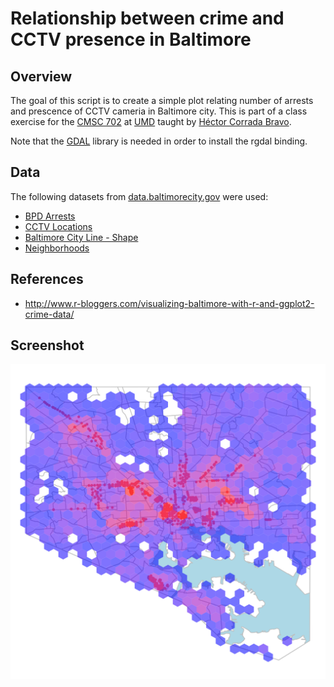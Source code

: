 Relationship between crime and CCTV presence in Baltimore
=========================================================

Overview
--------
The goal of this script is to create a simple plot relating
number of arrests and prescence of CCTV cameria in Baltimore
city. This is part of a class exercise for the [CMSC 702](http://www.cbcb.umd.edu/~hcorrada/CMSC702/)
at [UMD](http://umd.edu/) taught by [Héctor Corrada Bravo](http://www.cbcb.umd.edu/~hcorrada/).

Note that the [GDAL](http://www.gdal.org/) library is needed in order to 
install the rgdal binding.

Data
----
The following datasets from [data.baltimorecity.gov](http://data.baltimorecity.gov/)
were used:

* [BPD Arrests](https://data.baltimorecity.gov/Crime/BPD-Arrests/3i3v-ibrt)
* [CCTV Locations](https://data.baltimorecity.gov/Crime/CCTV-Locations/hdyb-27ak)
* [Baltimore City Line - Shape](https://data.baltimorecity.gov/Geographic/Baltimore-City-Line-Shape/936n-hugy)
* [Neighborhoods](https://data.baltimorecity.gov/Geographic/Neighborhoods/5cni-ybar)

References
----------
* http://www.r-bloggers.com/visualizing-baltimore-with-r-and-ggplot2-crime-data/

Screenshot
----------
![screenshot](https://github.com/khughitt/baltimore_ggplot2/blob/master/result.svg)

